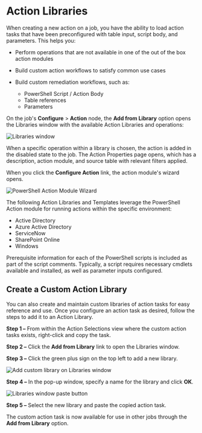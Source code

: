 # Action Libraries

When creating a new action on a job, you have the ability to load action tasks that have been
preconfigured with table input, script body, and parameters. This helps you:

- Perform operations that are not available in one of the out of the box action modules
- Build custom action workflows to satisfy common use cases
- Build custom remediation workflows, such as:

    - PowerShell Script / Action Body
    - Table references
    - Parameters

On the job's **Configure** > **Action** node, the **Add from Library** option opens the Libraries
window with the available Action Libraries and operations:

![Libraries window](/img/product_docs/accessanalyzer/11.6/admin/action/libraries.webp)

When a specific operation within a library is chosen, the action is added in the disabled state to
the job. The Action Properties page opens, which has a description, action module, and source table
with relevant filters applied.

When you click the **Configure Action** link, the action module's wizard opens.

![PowerShell Action Module Wizard](/img/product_docs/accessanalyzer/11.6/admin/action/powershellmodulewizard.webp)

The following Action Libraries and Templates leverage the PowerShell Action module for running
actions within the specific environment:

- Active Directory
- Azure Active Directory
- ServiceNow
- SharePoint Online
- Windows

Prerequisite information for each of the PowerShell scripts is included as part of the script
comments. Typically, a script requires necessary cmdlets available and installed, as well as
parameter inputs configured.

## Create a Custom Action Library

You can also create and maintain custom libraries of action tasks for easy reference and use. Once
you configure an action task as desired, follow the steps to add it to an Action Library.

**Step 1 –** From within the Action Selections view where the custom action tasks exists,
right-click and copy the task.

**Step 2 –** Click the **Add from Library** link to open the Libraries window.

**Step 3 –** Click the green plus sign on the top left to add a new library.

![Add custom library on Libraries window](/img/product_docs/accessanalyzer/11.6/admin/action/librariescustom.webp)

**Step 4 –** In the pop-up window, specify a name for the library and click **OK**.

![Libraries window paste button](/img/product_docs/accessanalyzer/11.6/admin/action/librariescustompaste.webp)

**Step 5 –** Select the new library and paste the copied action task.

The custom action task is now available for use in other jobs through the **Add from Library**
option.
